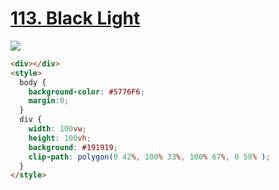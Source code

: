 # [113. Black Light](https://cssbattle.dev/play/113)

![](https://cssbattle.dev/targets/113.png)

```HTML
<div></div>
<style>
  body {
    background-color: #5776F6;
    margin:0;
  }
  div {
    width: 100vw;
    height: 100vh;
    background: #191919;
    clip-path: polygon(0 42%, 100% 33%, 100% 67%, 0 58% );
  }
</style>
```
